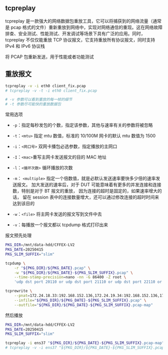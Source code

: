 ## tcpreplay

tcpreplay 是一款强大的网络数据包重放工具，它可以将捕获到的网络流量（通常是 pcap 格式的文件）重新重放到网络中，实现对网络通信的重现。这在网络故障排查、安全测试、性能测试、开发调试等场景下具有广泛的应用。同时，tcpreplay 不仅仅能重放 TCP 协议报文，它支持重放所有协议报文，同时支持 IPv4 和 IPv6 协议栈

将 PCAP 包重新发送，用于性能或者功能测试

## 重放报文

```bash
tcpreplay -v -i eth0 client_fix.pcap
# tcpreplay -v -t -i eth0 client_fix.pcap

# -v 参数可以看到重放的每一帧的细节
# -t 参数尽可能快的重放数据包
```

常用选项

- `-p`：指定每秒发包的个数，指定该参数，其他与速率有关的参数将被忽略

- `-t`：`<mtu>` 指定 mtu 数值，标准的 10/100M 网卡的默认 mtu 数值为 1500

- `-i`：`<网口号>` 双网卡播包必选参数，指定播放的主网口

- `-I`：`<mac>`重写主网卡发送报文的目的 MAC 地址

- `-l`：`<循环次数>` 循环播放的次数

- `-m`： `<multiple>`  指定一个倍数值，就是必默认发送速率要快多少倍的速率发送报文。 加大发送的速率后，对于 DUT 可能意味着有更多的并发连接和连接数，特别是对于 BT 报文的重放， 因为连接的超时是固定的，如果速率增大的话， 留在 session 表中的连接数量增大，还可以通过修改连接的超时时间来达到该目的
- `-w`：`<file>` 将主网卡发送的报文写到文件中去
- `-v`：每播放一个报文都以 tcpdump 格式打印出来

报文预先处理

```bash
PKG_DIR=/mnt/data-hdd/CFFEX-LV2
PKG_DATE=20250415
PKG_SLIM_SUFFIX="slim"

tcpdump \
    -r "${PKG_DIR}/${PKG_DATE}.pcap" \
    -w "${PKG_DIR}/${PKG_DATE}-${PKG_SLIM_SUFFIX}.pcap" \
    --time-stamp-precision=nano -nn -G 86400 -Z root \
    'udp dst port 20110 or udp dst port 21110 or udp dst port 22110 or udp dst port 23110'

tcprewrite \
    --pnat=172.24.18.33:192.168.152.136,172.24.19.34:192.168.152.136,172.24.22.37:192.168.152.136,172.24.23.38:192.168.152.136 \
    --infile="${PKG_DIR}/${PKG_DATE}-${PKG_SLIM_SUFFIX}.pcap" \
    --outfile="${PKG_DIR}/${PKG_DATE}-${PKG_SLIM_SUFFIX}.pcap-map"

```

然后播放

```bash
PKG_DIR=/mnt/data-hdd/CFFEX-LV2
PKG_DATE=20250415
PKG_SLIM_SUFFIX="slim"

tcpreplay -i ens37 "${PKG_DIR}/${PKG_DATE}-${PKG_SLIM_SUFFIX}.pcap-map"
# tcpreplay -v -i ens37 "${PKG_DIR}/${PKG_DATE}-${PKG_SLIM_SUFFIX}.pcap-map"

```

